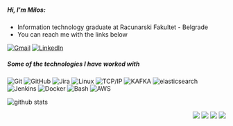 ##### Hi, I'm Milos:

- Information technology graduate at Racunarski Fakultet - Belgrade
- You can reach me with the links below

[![Gmail](https://img.shields.io/badge/-GMAIL-D14836?style=for-the-badge&logo=gmail&logoColor=white)](mailto:infomilosstojanovic@gmail.com)
[![LinkedIn](https://img.shields.io/badge/-LINKEDIN-0077B5?style=for-the-badge&logo=linkedin&logoColor=white)](https://www.linkedin.com/in/infomilosstojanovic/)

##### Some of the technologies I have worked with

![Git](https://img.shields.io/badge/-Git-222222?style=flat&logo=git&logoColor=F05032&color=4C4C4C)
![GitHub](https://img.shields.io/badge/-GitHub-222222?style=flat&logo=github&logoColor=black&color=4C4C4C)
![Jira](https://img.shields.io/badge/-Jira-222222?style=flat&logo=jira-software&logoColor=195598&color=4C4C4C)
![Linux](https://img.shields.io/badge/-Linux-222222?style=flat&logo=linux&logoColor=EAE11C&color=4C4C4C)
![TCP/IP](https://img.shields.io/badge/-TCP/IP-222222?style=flat&logo=cisco&logoColor=red&color=4C4C4C)
![KAFKA](https://img.shields.io/badge/-Kafka-222222?style=flat&logo=kafka&logoColor=white&color=4C4C4C)
![elasticsearch](https://img.shields.io/badge/-elasticsearch-222222?style=flat&logo=elasticsearch&logoColor=F05032&color=4C4C4C)
![Jenkins](https://img.shields.io/badge/-jenkins-222222?style=flat&logo=jenkins&logoColor=F05032&color=4C4C4C)
![Docker](https://img.shields.io/badge/-docker-222222?style=flat&logo=docker&logoColor=41D5EC&color=4C4C4C)
![Bash](https://img.shields.io/badge/-bash-222222?style=flat&logo=bash&logoColor=C5CC2A&color=4C4C4C)
![AWS](https://img.shields.io/badge/-aws-222222?style=flat&logo=amazon&logoColor=F1B924&color=4C4C4C)


![github stats](https://github-readme-stats.vercel.app/api?username=m-stojanovic&show_icons=true)

<p style="text-align:right">
    <img src="http://views.whatilearened.today/views/github/m-stojanovic/views.svg"/>
    <a href="https://github.com/m-stojanovic/"><img src="https://img.shields.io/github/followers/m-stojanovic?color=%234CC61E&label=GitHub%20Followers%20%3A"/></a>
    <a href="https://github.com/m-stojanovic?tab=repositories"><img src="https://badges.frapsoft.com/os/v2/open-source.svg?v=103"/></a>
    <img src="https://img.shields.io/badge/Os-Debian-a80030"/>
</p>
